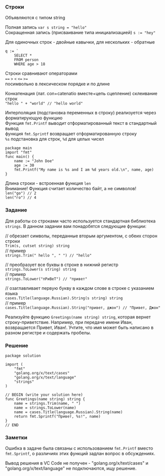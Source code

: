 ### Строки  

Объявляются с типом string  

Полная запись `var s string = "hello"`  
Сокращенная запись (присваивание типа инициализацией) `s := "hey"` 

Для одиночных строк - двойные кавычки, для нескольких - обратные  
```
q := `
	SELECT *
	FROM person
	WHERE age > 18
```  

Строки сравнивают операторами   
`==` `>` `<` `<=` `>=`  
посимвольно в лексическом порядке и по длине  

Конкатенация (лат. con+catenatio вместе+цепь сцепление) склеивание строк    
`"hello " + "world" // "hello world"`  

Интерполяция (подстановка переменных в строку) реализуется через форматирующую функцию    
Функция `fmt.Printf` выводит отформатированный текст в стандартный вывод  
функция `fmt.Sprintf` возвращает отформатированную строку  
`%s` подстановка для строк, `%d` для целых чисел  
```
package main
import "fmt"
func main() {
    name := "John Doe"
    age := 30
    fmt.Printf("My name is %s and I am %d years old.\n", name, age)
}
```  

Длина строки - встроенная функция `len`  
Внимание! Функция считает количество байт, а не символов!  
`len("go") // 2`  
`len("го") // 4`  

### Задание  

Для работы со строками часто используется стандартная библиотека `strings`. В данном задании вам понадобятся следующие функции:  

// обрезает символы, переданные вторым аргументом, с обеих сторон строки  
`Trim(s, cutset string) string`  
// пример  
`strings.Trim(" hello ", " ") // "hello"`  

// преобразует все буквы в строке в нижний регистр  
`strings.ToLower(s string) string`  
// пример  
`strings.ToLower("пРиВеТ") // "привет"`  

// озаглавливает первую букву в каждом слове в строке с указанием языка  
`cases.Title(language.Russian).String(s string) string`  
// пример  
`cases.Title(language.Russian).String("привет, джон") // "Привет, Джон"`  

Реализуйте функцию `Greetings(name string) string`, которая вернет строку-приветствие. Например, при передаче имени Иван, возвращается Привет, Иван!. Учтите, что имя может быть написано в разном регистре и содержать пробелы.  

### Решение

```
package solution

import (
	"fmt"
	"golang.org/x/text/cases"
	"golang.org/x/text/language"
	"strings"
)

// BEGIN (write your solution here)
func Greetings(name string) string {
    name = strings.Trim(name, " ")
	name = strings.ToLower(name)
	name = cases.Title(language.Russian).String(name)
    return fmt.Sprintf("Привет, %s!", name)
}
// END
```

### Заметки

Ошибка в задаче была связаны с использованием `fmt.Printf` вместо `fmt.Sprintf`, о различиях этих функций задлан вопрос в обсуждениях.  

Вывод решения в VC Code не получен - "golang.org/x/text/cases" и "golang.org/x/text/language" не подключаются, ищу решение.  








